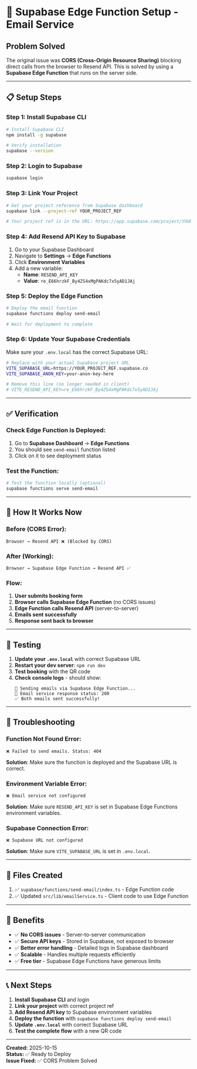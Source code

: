 # 🚀 Supabase Edge Function Setup - Email Service

## Problem Solved
The original issue was **CORS (Cross-Origin Resource Sharing)** blocking direct calls from the browser to Resend API. This is solved by using a **Supabase Edge Function** that runs on the server side.

---

## 📋 Setup Steps

### Step 1: Install Supabase CLI

```bash
# Install Supabase CLI
npm install -g supabase

# Verify installation
supabase --version
```

### Step 2: Login to Supabase

```bash
supabase login
```

### Step 3: Link Your Project

```bash
# Get your project reference from Supabase dashboard
supabase link --project-ref YOUR_PROJECT_REF

# Your project ref is in the URL: https://app.supabase.com/project/YOUR_PROJECT_REF
```

### Step 4: Add Resend API Key to Supabase

1. Go to your Supabase Dashboard
2. Navigate to **Settings** → **Edge Functions**
3. Click **Environment Variables**
4. Add a new variable:
   - **Name**: `RESEND_API_KEY`
   - **Value**: `re_E66hrzkF_By4ZS4xMgPAKdc7x5yAD1JAj`

### Step 5: Deploy the Edge Function

```bash
# Deploy the email function
supabase functions deploy send-email

# Wait for deployment to complete
```

### Step 6: Update Your Supabase Credentials

Make sure your `.env.local` has the correct Supabase URL:

```bash
# Replace with your actual Supabase project URL
VITE_SUPABASE_URL=https://YOUR_PROJECT_REF.supabase.co
VITE_SUPABASE_ANON_KEY=your-anon-key-here

# Remove this line (no longer needed in client)
# VITE_RESEND_API_KEY=re_E66hrzkF_By4ZS4xMgPAKdc7x5yAD1JAj
```

---

## ✅ Verification

### Check Edge Function is Deployed:

1. Go to **Supabase Dashboard** → **Edge Functions**
2. You should see `send-email` function listed
3. Click on it to see deployment status

### Test the Function:

```bash
# Test the function locally (optional)
supabase functions serve send-email
```

---

## 🔄 How It Works Now

### Before (CORS Error):
```
Browser → Resend API ❌ (Blocked by CORS)
```

### After (Working):
```
Browser → Supabase Edge Function → Resend API ✅
```

### Flow:
1. **User submits booking form**
2. **Browser calls Supabase Edge Function** (no CORS issues)
3. **Edge Function calls Resend API** (server-to-server)
4. **Emails sent successfully**
5. **Response sent back to browser**

---

## 🧪 Testing

1. **Update your `.env.local`** with correct Supabase URL
2. **Restart your dev server**: `npm run dev`
3. **Test booking** with the QR code
4. **Check console logs** - should show:
   ```
   📧 Sending emails via Supabase Edge Function...
   📡 Email service response status: 200
   ✅ Both emails sent successfully!
   ```

---

## 🚨 Troubleshooting

### Function Not Found Error:
```
❌ Failed to send emails. Status: 404
```
**Solution**: Make sure the function is deployed and the Supabase URL is correct.

### Environment Variable Error:
```
❌ Email service not configured
```
**Solution**: Make sure `RESEND_API_KEY` is set in Supabase Edge Functions environment variables.

### Supabase Connection Error:
```
❌ Supabase URL not configured
```
**Solution**: Make sure `VITE_SUPABASE_URL` is set in `.env.local`.

---

## 📁 Files Created

1. ✅ `supabase/functions/send-email/index.ts` - Edge Function code
2. ✅ Updated `src/lib/emailService.ts` - Client code to use Edge Function

---

## 🎯 Benefits

- ✅ **No CORS issues** - Server-to-server communication
- ✅ **Secure API keys** - Stored in Supabase, not exposed to browser
- ✅ **Better error handling** - Detailed logs in Supabase dashboard
- ✅ **Scalable** - Handles multiple requests efficiently
- ✅ **Free tier** - Supabase Edge Functions have generous limits

---

## 📞 Next Steps

1. **Install Supabase CLI** and login
2. **Link your project** with correct project ref
3. **Add Resend API key** to Supabase environment variables
4. **Deploy the function** with `supabase functions deploy send-email`
5. **Update `.env.local`** with correct Supabase URL
6. **Test the complete flow** with a new QR code

---

**Created:** 2025-10-15  
**Status:** ✅ Ready to Deploy  
**Issue Fixed:** ✅ CORS Problem Solved

